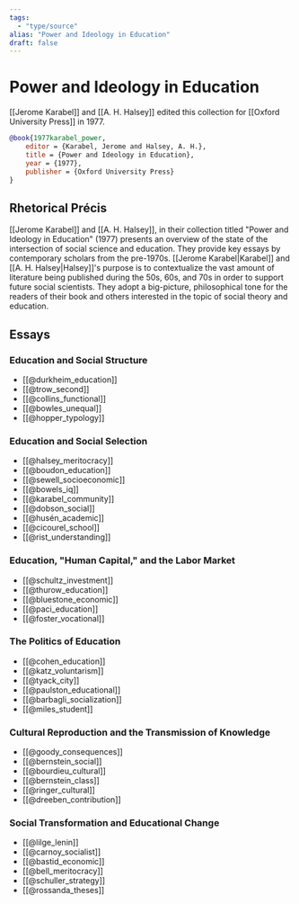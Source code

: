 ```yaml
---
tags:
  - "type/source"
alias: "Power and Ideology in Education"
draft: false
---
```

# Power and Ideology in Education
[[Jerome Karabel]] and [[A. H. Halsey]] edited this collection for [[Oxford University Press]] in 1977.

```bibtex
@book{1977karabel_power,
	editor = {Karabel, Jerome and Halsey, A. H.},
	title = {Power and Ideology in Education},
	year = {1977},
	publisher = {Oxford University Press}
}
```

## Rhetorical Précis
[[Jerome Karabel]] and [[A. H. Halsey]], in their collection titled "Power and Ideology in Education" (1977) presents an overview of the state of the intersection of social science and education. They provide key essays by contemporary scholars from the pre-1970s. [[Jerome Karabel|Karabel]] and [[A. H. Halsey|Halsey]]'s purpose is to contextualize the vast amount of literature being published during the 50s, 60s, and 70s in order to support future social scientists. They adopt a big-picture, philosophical tone for the readers of their book and others interested in the topic of social theory and education.

## Essays
### Education and Social Structure
- [[@durkheim_education]]
- [[@trow_second]]
- [[@collins_functional]]
- [[@bowles_unequal]]
- [[@hopper_typology]]

### Education and Social Selection
- [[@halsey_meritocracy]]
- [[@boudon_education]]
- [[@sewell_socioeconomic]]
- [[@bowels_iq]]
- [[@karabel_community]]
- [[@dobson_social]]
- [[@husén_academic]]
- [[@cicourel_school]]
- [[@rist_understanding]]

### Education, "Human Capital," and the Labor Market
- [[@schultz_investment]]
- [[@thurow_education]]
- [[@bluestone_economic]]
- [[@paci_education]]
- [[@foster_vocational]]

### The Politics of Education
- [[@cohen_education]]
- [[@katz_voluntarism]]
- [[@tyack_city]]
- [[@paulston_educational]]
- [[@barbagli_socialization]]
- [[@miles_student]]

### Cultural Reproduction and the Transmission of Knowledge
- [[@goody_consequences]]
- [[@bernstein_social]]
- [[@bourdieu_cultural]]
- [[@bernstein_class]]
- [[@ringer_cultural]]
- [[@dreeben_contribution]]

### Social Transformation and Educational Change
- [[@lilge_lenin]]
- [[@carnoy_socialist]]
- [[@bastid_economic]]
- [[@bell_meritocracy]]
- [[@schuller_strategy]]
- [[@rossanda_theses]]
